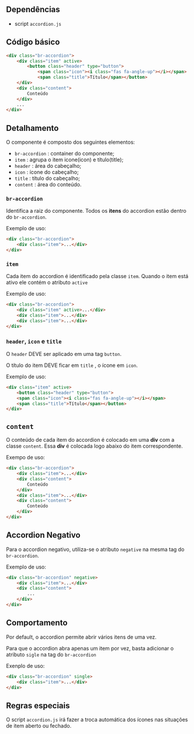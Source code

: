 ## Dependências

* script `accordion.js` 

## Código básico

``` html
<div class="br-accordion">
    <div class="item" active>
        <button class="header" type="button">
            <span class="icon"><i class="fas fa-angle-up"></i></span>
            <span class="title">Título</span></button>
    </div>
    <div class="content">
        Conteúdo
    </div>
    ...
</div>
```

## Detalhamento

O componente é composto dos seguintes elementos:

* `br-accordion` : container do componente; 
* `item` : agrupa o item icone(icon) e título(title); 
* `header` : área do cabeçalho; 
* `icon` : ícone do cabeçalho; 
* `title` : título do cabeçalho; 
* `content` : área do conteúdo.

### `br-accordion`

Identifica a raiz do componente. Todos os **itens** do accordion estão dentro do `br-accordion`.

Exemplo de uso:

``` html
<div class="br-accordion">
    <div class="item">...</div>
</div>
```

### `item`

Cada item do accordion é identificado pela classe `item`. Quando o item está ativo ele contém o atributo `active`

Exemplo de uso:

``` html
<div class="br-accordion">
    <div class="item" active>...</div>
    <div class="item">...</div>
    <div class="item">...</div>
</div>
```

### `header`, `icon` e `title`

O `header` DEVE ser aplicado em uma tag `button`.

O título do item DEVE ficar em `title` , o ícone em `icon`.

Exemplo de uso:

``` html
<div class="item" active>
    <button class="header" type="button">
    <span class="icon"><i class="fas fa-angle-up"></i></span>
    <span class="title">Título</span></button>
</div>
```

## `content`

O conteúdo de cada item do accordion é colocado em uma **div** com a classe `content`. Essa **div** é colocada logo abaixo do item correspondente.

Exempo de uso:

```html
<div class="br-accordion">
    <div class="item">...</div>
    <div class="content">
        Conteúdo
    </div>
    <div class="item">...</div>
    <div class="content">
        Conteúdo
    </div>
</div>
```

## Accordion Negativo

Para o accordion negativo, utiliza-se o atributo `negative` na mesma tag do `br-accordion`.

Exemplo de uso:

```html
<div class="br-accordion" negative>
    <div class="item">...</div>
    <div class="content">
        ...
    </div>
</div>
```
## Comportamento

Por default, o accordion permite abrir vários itens de uma vez.

Para que o accordion abra apenas um item por vez, basta adicionar o atributo `sigle` na tag do `br-accordion`

Exenplo de uso:

```html
<div class="br-accordion" single>
    <div class="item">...</div>
</div>
```

## Regras especiais

O script `accordion.js` irá fazer a troca automática dos ícones nas situações de item aberto ou fechado.